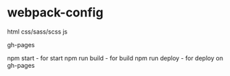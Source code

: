 # webpack-config

html
css/sass/scss
js

gh-pages

npm start - for start
npm run build - for build
npm run deploy - for deploy on gh-pages
